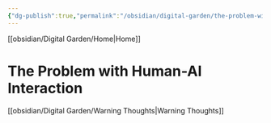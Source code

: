 ```yaml
---
{"dg-publish":true,"permalink":"/obsidian/digital-garden/the-problem-with-human-ai-interaction/","created":"2025-08-12T08:21:58.194+01:00","updated":"2025-08-12T11:42:16.585+01:00"}
---
```



[[obsidian/Digital Garden/Home\|Home]] 

# The Problem with Human-AI Interaction

[[obsidian/Digital Garden/Warning Thoughts\|Warning Thoughts]] 